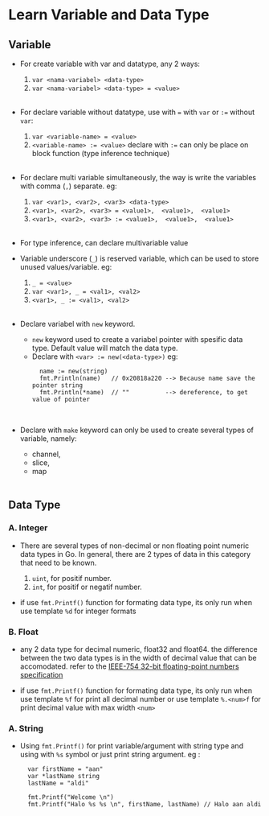 # Learn Variable and Data Type
## Variable
* For create variable with var and datatype, any 2 ways: 

    1. `var <nama-variabel> <data-type>`
    2. `var <nama-variabel> <data-type> = <value>`
    <br/>

* For declare variable without datatype, use with `=` with `var` or `:=` without `var`: 
    1. `var <variable-name> = <value>`
    2. `<variable-name> := <value>`    declare with `:=` can only be place on block function (type inference technique)
    <br/>

* For declare multi variable simultaneously, the way is write the variables with comma (`,`) separate. eg:
    1. `var <var1>, <var2>, <var3> <data-type>` 
    1. `<var1>, <var2>, <var3> = <value1>,  <value1>,  <value1>`
    1. `<var1>, <var2>, <var3> := <value1>,  <value1>,  <value1>`
    <br/>

* For type inference, can declare multivariable value
    <br/>

* Variable underscore (`_`) is reserved variable, which can be used to store unused values/variable. eg:
    1. `_ = <value>`
    1. `var <var1>, _ = <val1>, <val2> `
    1. `<var1>, _ := <val1>, <val2> `
    <br/>

* Declare variabel with `new` keyword.
  - `new` keyword used to create a variabel pointer with spesific data type. Default value will match the data type.
  - Declare with `<var> := new(<data-type>)` eg:
    ~~~
      name := new(string)
      fmt.Println(name)   // 0x20818a220 --> Because name save the pointer string 
      fmt.Println(*name)  // ""          --> dereference, to get value of pointer
    ~~~
    
  <br/>

* Declare with `make` keyword can only be used to create several types of variable, namely:

  - channel,
  - slice,
  - map
  <br/>


## Data Type

### A. Integer
- There are several types of non-decimal or non floating point numeric data types in Go. In general, there are 2 types of data in this category that need to be known.
  1. `uint`, for positif number.
  1. `int`, for positif or negatif number.
  
- if use `fmt.Printf()` function for formating data type, its only run when use template `%d` for integer formats

### B. Float
- any 2 data type for decimal numeric, float32 and float64. the difference between the two data types is in the width of decimal value that can be accomodated. refer to the [IEEE-754 32-bit floating-point numbers specification](https://www.h-schmidt.net/FloatConverter/IEEE754.html)

- if use `fmt.Printf()` function for formating data type, its only run when use template `%f` for print all decimal number or use template `%.<num>f` for print decimal value with max width `<num>`


### A. String
* Using `fmt.Printf()` for print variable/argument with string type and using with `%s` symbol or just print string argument. eg :
  ~~~ 
    var firstName = "aan"
    var *lastName string
    lastName = "aldi"
    
    fmt.Printf("Welcome \n")
    fmt.Printf("Halo %s %s \n", firstName, lastName) // Halo aan aldi 


  ~~~
